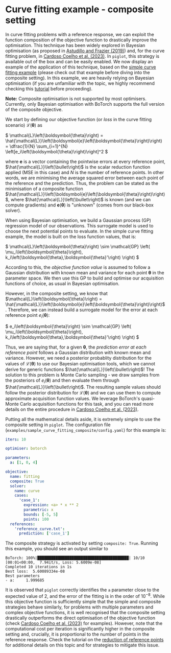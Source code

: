# Curve fitting example - composite setting

In curve fitting problems with a reference response, we can exploit the function composition of the objective function to drastically improve the optimisation.
This technique has been widely explored in Bayesian optimisation (as proposed in [Astudillo and Frazier (2019)](https://doi.org/10.48550/arXiv.1906.01537)) and, for the curve fitting problem, in [Cardoso Coelho et al. (2023)](https://dx.doi.org/10.2139/ssrn.4674421).
In `piglot`, this strategy is available out of the box and can be easily enabled.
We now display an example of the application of this technique, based on the [simple curve fitting example](../sample_curve_fitting/description.md) (please check out that example before diving into the composite setting).
In this example, we are heavily relying on Bayesian optimisation (if you are unfamiliar with the topic, we highly recommend checking this [tutorial](https://doi.org/10.48550/arXiv.1807.02811) before proceeding).

**Note:** Composite optimisation is not supported by most optimisers.
Currently, only Bayesian optimisation with BoTorch supports the full version of the composite objective.

We start by defining our objective function (or *loss* in the curve fitting scenario) $\mathcal{L}\left(\boldsymbol{\theta}\right)$ as

$
    \mathcal{L}\left(\boldsymbol{\theta}\right)
    =
    \hat{\mathcal{L}}\left(\boldsymbol{e}\left(\boldsymbol{\theta}\right)\right)
    =
    \dfrac{1}{N}
    \sum_{i=1}^{N}
    \left[e_i\left(\boldsymbol{\theta}\right)\right]^2
$

where $\boldsymbol{e}$ is a vector containing the pointwise errors at every reference point, $\hat{\mathcal{L}}\left(\bullet\right)$ is the scalar reduction function applied (MSE in this case) and $N$ is the number of reference points.
In other words, we are minimising the average squared error between each point of the reference and the prediction.
Thus, the problem can be stated as the minimisation of a composite function $\hat{\mathcal{L}}\left(\boldsymbol{e}\left(\boldsymbol{\theta}\right)\right)$, where $\hat{\mathcal{L}}\left(\bullet\right)$ is known (and we can compute gradients) and $\boldsymbol{e}\left(\boldsymbol{\theta}\right)$ is "unknown" (comes from our black-box solver).

When using Bayesian optimisation, we build a Gaussian process (GP) regression model of our observations.
This surrogate model is used to choose the next potential points to evaluate.
In the simple curve fitting example, the model is built on the loss function values, that is:

$
    \mathcal{L}\left(\boldsymbol{\theta}\right)
    \sim
    \mathcal{GP}
    \left(
        \mu_i\left(\boldsymbol{\theta}\right),
        k_i\left(\boldsymbol{\theta},\boldsymbol{\theta}'\right)
    \right)
$

According to this, the *objective function value* is assumed to follow a Gaussian distribution with known mean and variance for each point $\boldsymbol{\theta}$ in the parameter space.
We then use this GP to build and optimise our acquisition functions of choice, as usual in Bayesian optimisation.

However, in the composite setting, we know that $\mathcal{L}\left(\boldsymbol{\theta}\right) = \hat{\mathcal{L}}\left(\boldsymbol{e}\left(\boldsymbol{\theta}\right)\right)$.
Therefore, we can instead build a surrogate model for the error at each reference point $e_i\left(\boldsymbol{\theta}\right)$:

$
    e_i\left(\boldsymbol{\theta}\right)
    \sim
    \mathcal{GP}
    \left(
        \mu_i\left(\boldsymbol{\theta}\right),
        k_i\left(\boldsymbol{\theta},\boldsymbol{\theta}'\right)
    \right)
$

Thus, we are saying that, for a given $\boldsymbol{\theta}$, the *prediction error at each reference point* follows a Gaussian distribution with known mean and variance.
However, we need a posterior probablity distribution for the values of $\mathcal{L}\left(\boldsymbol{\theta}\right)$ to use our Bayesian optimisation tools, which we cannot derive for generic functions $\hat{\mathcal{L}}\left(\bullet\right)$!
The solution to this problem is Monte Carlo sampling - we draw samples from the posteriors of $e_i\left(\boldsymbol{\theta}\right)$ and then evaluate them through $\hat{\mathcal{L}}\left(\bullet\right)$.
The resulting sample values should follow the posterior distribution for $\mathcal{L}\left(\boldsymbol{\theta}\right)$ and we can use them to compute approximate acquisition function values.
We leverage BoTorch's quasi-Monte Carlo acquisition functions for this task, and you can read more details on the entire procedure in [Cardoso Coelho et al. (2023)](https://dx.doi.org/10.2139/ssrn.4674421).

Putting all the mathematical details aside, it is extremely simple to use the composite setting in `piglot`.
The configuration file (`examples/sample_curve_fitting_composite/config.yaml`) for this example is:
```yaml
iters: 10

optimiser: botorch

parameters:
  a: [1, 0, 4]

objective:
  name: fitting
  composite: True
  solver:
    name: curve
    cases:
      'case_1':
        expression: <a> * x ** 2
        parametric: x
        bounds: [-5, 5]
        points: 100
  references:
    'reference_curve.txt':
      prediction: ['case_1']
```
The composite strategy is activated by setting `composite: True`.
Running this example, you should see an output similar to
```
BoTorch: 100%|████████████████████████████████████████| 10/10 [00:01<00:00,  7.94it/s, Loss: 5.6009e-08]
Completed 10 iterations in 1s
Best loss:  5.60089334e-08
Best parameters
- a:     1.999685
```
It is observed that `piglot` correctly identifies the `a` parameter close to the expected value of 2, and the error of the fitting is in the order of $10^{-8}$.
While this objective function is sufficiently simple that the simple and composite strategies behave similarly, for problems with multiple parameters and complex objective functions, it is well recognised that the composite setting drastically outperforms the direct optimisation of the objective function (check [Cardoso Coelho et al. (2023)](https://dx.doi.org/10.2139/ssrn.4674421) for examples).
However, note that the computational cost per iteration is significantly higher in the composite setting and, crucially, it is proportional to the number of points in the reference response.
Check the tutorial on the [reduction of reference points](../reference_reduction_composite/description.md) for additional details on this topic and for strategies to mitigate this issue.
